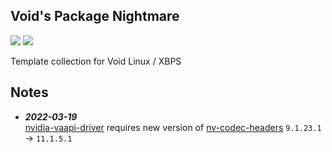 ## Void's Package Nightmare
<img src="https://img.shields.io/badge/libc-glibc-CCBBCC?style=flat-square"/> <img src="https://img.shields.io/badge/arch-x86__64-AABBAA?style=flat-square"/>  

Template collection for Void Linux / XBPS

## Notes
* ***2022-03-19***  
[nvidia-vaapi-driver](./srcpkgs/nvidia-vaapi-driver) requires new version of [nv-codec-headers](https://github.com/void-linux/void-packages/tree/master/srcpkgs/nv-codec-headers) `9.1.23.1` → `11.1.5.1`
